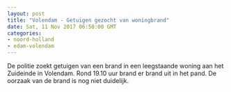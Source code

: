 ```yaml
---
layout: post
title: "Volendam - Getuigen gezocht van woningbrand"
date: Sat, 11 Nov 2017 06:50:00 GMT
categories: 
- noord-holland 
- edam-volendam 
---
```


De politie zoekt getuigen van een brand in een leegstaande woning aan het Zuideinde in Volendam. Rond 19.10 uur brand er brand uit in het pand. De oorzaak van de brand is nog niet duidelijk.
